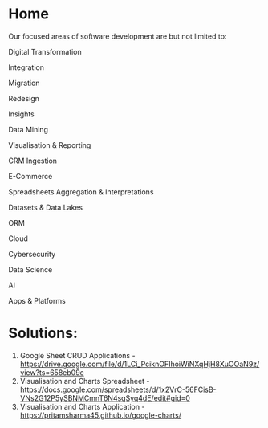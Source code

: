 # Home

Our focused areas of software development are but not limited to:

Digital Transformation 

Integration

Migration 

Redesign

Insights

Data Mining

Visualisation & Reporting

CRM Ingestion

E-Commerce

Spreadsheets Aggregation & Interpretations 

Datasets & Data Lakes

ORM

Cloud

Cybersecurity

Data Science

AI

Apps & Platforms

# Solutions:

1. Google Sheet CRUD Applications - https://drive.google.com/file/d/1LCi_PciknOFIhoiWiNXqHjH8XuOOaN9z/view?ts=658eb09c
2. Visualisation and Charts Spreadsheet - https://docs.google.com/spreadsheets/d/1x2VrC-56FCisB-VNs2G12P5ySBNMCmnT6N4sqSyq4dE/edit#gid=0
3. Visualisation and Charts Application - https://pritamsharma45.github.io/google-charts/

